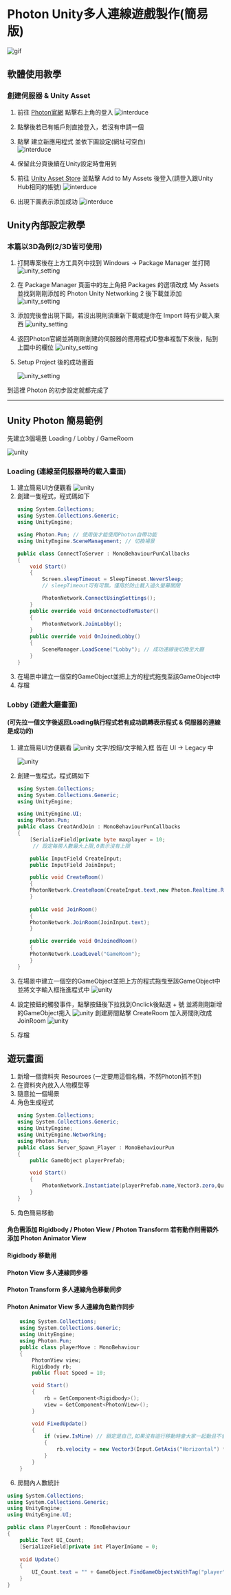 # Photon Unity多人連線遊戲製作(簡易版)

![gif](/pic/playing.gif)

## 軟體使用教學
### 創建伺服器 & Unity Asset 
1. 前往 [Photon官網](https://www.photonengine.com/zh-TW/Photon) 點擊右上角的登入
![interduce](/pic/002.png)
2. 點擊後若已有帳戶則直接登入，若沒有申請一個

3. 點擊  建立新應用程式 並依下圖設定(網址可空白)  
![interduce](/pic/003.png)
4. 保留此分頁後續在Unity設定時會用到

5. 前往 [Unity Asset Store](https://assetstore.unity.com/packages/tools/network/pun-2-free-119922) 並點擊 Add to My Assets 後登入(請登入跟Unity Hub相同的帳號)
![interduce](/pic/006.png)

6. 出現下圖表示添加成功
![interduce](/pic/0.16.png)

## Unity內部設定教學
### 本篇以3D為例(2/3D皆可使用)

1. 打開專案後在上方工具列中找到 Windows -> Package Manager 並打開
![unity_setting](/pic/009.png)
2. 在 Package Manager 頁面中的左上角把 Packages 的選項改成 My Assets 並找到剛剛添加的 Photon Unity Networking 2 後下載並添加
![unity_setting](/pic/010.png)
3. 添加完後會出現下圖，若沒出現則須重新下載或是你在 Import 時有少載入東西
![unity_setting](/pic/013.png)
4. 返回Photon官網並將剛剛創建的伺服器的應用程式ID整串複製下來後，貼到上圖中的欄位
![unity_setting](/pic/004.png)
5. Setup Project 後的成功畫面

    ![unity_setting](/pic/016.png)

到這裡 Photon 的初步設定就都完成了
***
## Unity Photon 簡易範例
先建立3個場景 Loading / Lobby / GameRoom

![unity](/pic/014.png)

### Loading (連線至伺服器時的載入畫面)
1. 建立簡易UI方便觀看
![unity](/pic/017.png)
2. 創建一隻程式，程式碼如下
    ```c#
    using System.Collections;
    using System.Collections.Generic;
    using UnityEngine;

    using Photon.Pun; // 使用後才能使用Photon自帶功能
    using UnityEngine.SceneManagement; // 切換場景

    public class ConnectToServer : MonoBehaviourPunCallbacks
    {
        void Start()
        {
            Screen.sleepTimeout = SleepTimeout.NeverSleep; 
            // sleepTimeout可有可無，僅用於防止載入過久螢幕關閉

            PhotonNetwork.ConnectUsingSettings();
        }
        public override void OnConnectedToMaster()
        {
            PhotonNetwork.JoinLobby();
        }
        public override void OnJoinedLobby()
        {
            SceneManager.LoadScene("Lobby"); // 成功連線後切換至大廳
        }
    }
    ```
3. 在場景中建立一個空的GameObject並把上方的程式拖曳至該GameObject中
4. 存檔
### Lobby (遊戲大廳畫面)
#### (可先拉一個文字後返回Loading執行程式若有成功跳轉表示程式 & 伺服器的連線是成功的)
1. 建立簡易UI方便觀看
![unity](/pic/018.png)
文字/按鈕/文字輸入框 皆在 UI -> Legacy 中

    ![unity](/pic/019.png)
2. 創建一隻程式，程式碼如下
    ```c#
    using System.Collections;
    using System.Collections.Generic;
    using UnityEngine;

    using UnityEngine.UI;
    using Photon.Pun;
    public class CreatAndJoin : MonoBehaviourPunCallbacks
    {
        [SerializeField]private byte maxplayer = 10;
         // 設定每房人數最大上限,0表示沒有上限

        public InputField CreateInput;
        public InputField JoinInput;

        public void CreateRoom()
        {
        PhotonNetwork.CreateRoom(CreateInput.text,new Photon.Realtime.RoomOptions{ MaxPlayers = maxplayer});
        }
        
        public void JoinRoom()
        {
        PhotonNetwork.JoinRoom(JoinInput.text);
        }

        public override void OnJoinedRoom()
        {
        PhotonNetwork.LoadLevel("GameRoom");
        }
    }
    ```
3. 在場景中建立一個空的GameObject並把上方的程式拖曳至該GameObject中並將文字輸入框拖進程式中
    ![unity](/pic/020.png)
4. 設定按鈕的觸發事件，點擊按鈕後下拉找到Onclick後點選 + 號 並將剛剛新增的GameObject拖入
![unity](/pic/022.png)
創建房間點擊 CreateRoom 加入房間則改成 JoinRoom
![unity](/pic/023.png)

5. 存檔
## 遊玩畫面
1. 新增一個資料夾 Resources (一定要用這個名稱，不然Photon抓不到)
2. 在資料夾內放入人物模型等
3. 隨意拉一個場景
4. 角色生成程式
    ```c#
    using System.Collections;
    using System.Collections.Generic;
    using UnityEngine;
    using UnityEngine.Networking;
    using Photon.Pun;
    public class Server_Spawn_Player : MonoBehaviourPun
    {
        public GameObject playerPrefab;

        void Start()
        {
            PhotonNetwork.Instantiate(playerPrefab.name,Vector3.zero,Quaternion.identity);
        }
    }
    ```
5. 角色簡易移動
#### 角色需添加 Rigidbody / Photon View / Photon Transform 若有動作則需額外添加 Photon Animator View 

#### Rigidbody 移動用
#### Photon View 多人連線同步器
#### Photon Transform 多人連線角色移動同步
#### Photon Animator View 多人連線角色動作同步
```c#
    using System.Collections;
    using System.Collections.Generic;
    using UnityEngine;
    using Photon.Pun;
    public class playerMove : MonoBehaviour
    {
        PhotonView view;
        Rigidbody rb;
        public float Speed = 10;

        void Start()
        {
            rb = GetComponent<Rigidbody>();
            view = GetComponent<PhotonView>();
        }

        void FixedUpdate()
        {
            if (view.IsMine) // 鎖定是自己,如果沒有這行移動時會大家一起動且不會同步
            {
                rb.velocity = new Vector3(Input.GetAxis("Horizontal") * Speed, 0 , Input.GetAxis("Vertical") * Speed);
            }
        }
    }
```
6. 房間內人數統計
```c#
using System.Collections;
using System.Collections.Generic;
using UnityEngine;
using UnityEngine.UI;

public class PlayerCount : MonoBehaviour
{
    public Text UI_Count;
    [SerializeField]private int PlayerInGame = 0;
   
    void Update()
    {
        UI_Count.text = "" + GameObject.FindGameObjectsWithTag("player").Length;
    }
}
```



